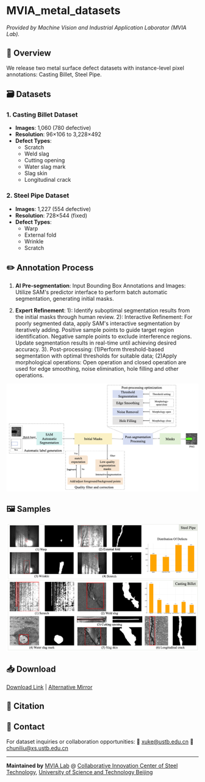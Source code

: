 # MVIA_metal_datasets
*Provided by Machine Vision and Industrial Application Laborator (MVIA Lab).*

## 📌 Overview
We release two metal surface defect datasets with instance-level pixel annotations: Casting Billet, Steel Pipe.

## 🗃️ Datasets
### 1. Casting Billet Dataset
- **Images**: 1,060 (780 defective)
- **Resolution**: 96×106 to 3,228×492
- **Defect Types**:
  - Scratch
  - Weld slag 
  - Cutting opening
  - Water slag mark
  - Slag skin
  - Longitudinal crack

### 2. Steel Pipe Dataset
- **Images**: 1,227 (554 defective) 
- **Resolution**: 728×544 (fixed)
- **Defect Types**:
  - Warp
  - External fold
  - Wrinkle 
  - Scratch

## ✏️ Annotation Process
1. **AI Pre-segmentation**: Input Bounding Box Annotations and Images: Utilize SAM's predictor interface to perform batch automatic segmentation, generating initial masks.

2. **Expert Refinement**:
     1): Identify suboptimal segmentation results from the initial masks through human review.
     2): Interactive Refinement: For poorly segmented data, apply SAM's interactive segmentation by iteratively adding. Positive sample points to guide target region identification. Negative sample points to exclude interference regions. Update segmentation results in real-time until achieving desired accuracy.
    3). Post-processing:
      (1)Perform threshold-based segmentation with optimal thresholds for suitable data;
      (2)Apply morphological operations: Open operation and closed operation are used for edge smoothing, noise elimination, hole filling and other operations.

![Label Process](samples/label_process.png)

## 🖼️ Samples
![Dataset Samples](samples/datasets.png)

## 📥 Download
[Download Link](#) | [Alternative Mirror](#)

## 📜 Citation

## 📧 Contact
For dataset inquiries or collaboration opportunities:  📧 [xuke@ustb.edu.cn](mailto:xuke@ustb.edu.cn) 📧 [chuniliu@xs.ustb.edu.cn](mailto:chuniliu@xs.ustb.edu.cn)

---

**Maintained by** [MVIA Lab](https://cicst.ustb.edu.cn/rcpy/yjsds/bssds1/2d415f8ca1f54cc6abafe9b7c10ba665.htm) @ [Collaborative Innovation Center of Steel Technology](https://cicst.ustb.edu.cn/), [University of Science and Technology Beijing](https://www.ustb.edu.cn)
